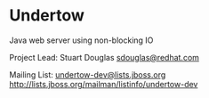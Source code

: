 Undertow
======

Java web server using non-blocking IO

Project Lead: Stuart Douglas <sdouglas@redhat.com>

Mailing List: undertow-dev@lists.jboss.org  
http://lists.jboss.org/mailman/listinfo/undertow-dev

